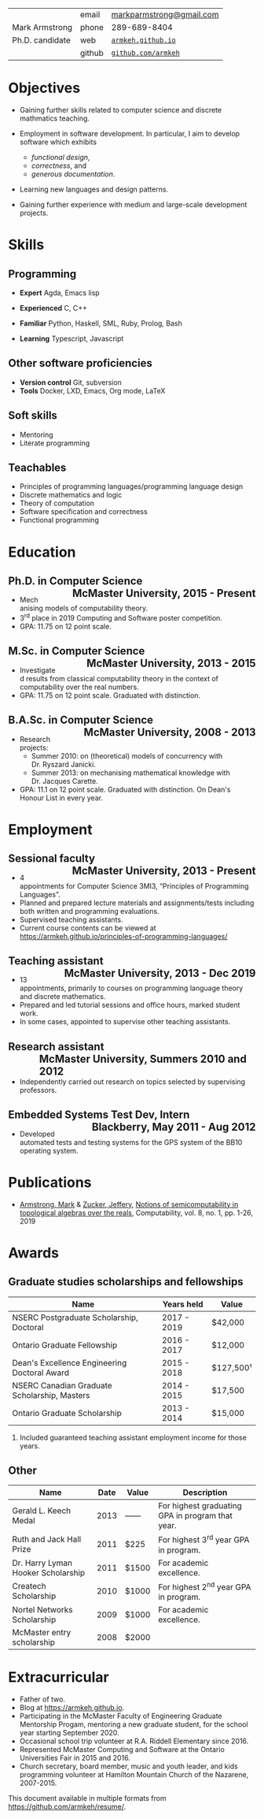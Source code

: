 

|                 |        |                                                  |
| --------------- | ------ | ------------------------------------------------ |
|                 | email  | markparmstrong@gmail.com                         |
| Mark Armstrong  | phone  | 289-689-8404                                     |
| Ph.D. candidate | web    | [`armkeh.github.io`](https://armkeh.github.io)   |
|                 | github | [`github.com/armkeh`](https://github.com/armkeh) |

<div class="sidebar">

# Objectives

  - Gaining further skills related to computer science and discrete
    mathmatics teaching.

  - Employment in software development. In particular, I aim to develop
    software which exhibits
    
      - *functional design*,
      - *correctness*, and
      - *generous documentation*.

  - Learning new languages and design patterns.

  - Gaining further experience with medium and large-scale development
    projects.

# Skills

## Programming

  - **Expert** Agda, Emacs lisp

  - **Experienced** C, C++

  - **Familiar** Python, Haskell, SML, Ruby, Prolog, Bash

  - **Learning** Typescript, Javascript

## Other software proficiencies

  - **Version control** Git, subversion
  - **Tools** Docker, LXD, Emacs, Org mode, LaTeX

## Soft skills

  - Mentoring
  - Literate programming

## Teachables

  - Principles of programming languages/programming language design
  - Discrete mathematics and logic
  - Theory of computation
  - Software specification and correctness
  - Functional
programming

</div>

<div class="left-of-sidebar">

# Education

## Ph.D. in Computer Science <span style="padding-left:3em; float:right">McMaster University, 2015 - Present</span>

  - Mechanising models of computability theory.
  - 3<sup>rd</sup> place in 2019 Computing and Software poster
    competition.
  - GPA: 11.75 on 12 point
scale.

## M.Sc. in Computer Science <span style="padding-left:3em; float:right">McMaster University, 2013 - 2015</span>

  - Investigated results from classical computability theory in the
    context of computability over the real numbers.
  - GPA: 11.75 on 12 point scale. Graduated with
distinction.

## B.A.Sc. in Computer Science <span style="padding-left:3em; float:right">McMaster University, 2008 - 2013</span>

  - Research projects:
      - Summer 2010: on (theoretical) models of concurrency with
        Dr. Ryszard Janicki.
      - Summer 2013: on mechanising mathematical knowledge with
        Dr. Jacques Carette.
  - GPA: 11.1 on 12 point scale. Graduated with distinction. On Dean's
    Honour List in every
year.

# Employment

## Sessional faculty <span style="padding-left:3em; float:right">McMaster University, 2013 - Present</span>

  - 4 appointments for Computer Science 3MI3, “Principles of Programming
    Languages”.
  - Planned and prepared lecture materials and assignments/tests
    including both written and programming evaluations.
  - Supervised teaching assistants.
  - Current course contents can be viewed at
    <https://armkeh.github.io/principles-of-programming-languages/>

## Teaching assistant <span style="padding-left:3em; float:right">McMaster University, 2013 - Dec 2019</span>

  - 13 appointments, primarily to courses on programming language theory
    and discrete mathematics.
  - Prepared and led tutorial sessions and office hours, marked student
    work.
  - In some cases, appointed to supervise other teaching
assistants.

## Research assistant <span style="padding-left:3em; float:right">McMaster University, Summers 2010 and 2012</span>

  - Independently carried out research on topics selected by supervising
    professors.

## Embedded Systems Test Dev, Intern <span style="padding-left:3em; float:right">Blackberry, May 2011 - Aug 2012</span>

  - Developed automated tests and testing systems for the GPS system of
    the BB10 operating system.

</div>

<div style="clear:both">

# Publications

  - [Armstrong,
    Mark](https://www.researchgate.net/profile/Mark_Armstrong12) &
    [Zucker,
    Jeffery](https://www.researchgate.net/profile/Jeffery_Zucker),
    [Notions of semicomputability in topological algebras over the
    reals](https://www.researchgate.net/publication/323301233),
    Computability, vol. 8, no. 1, pp. 1-26,
2019

# Awards

## Graduate studies scholarships and fellowships

| Name                                         | Years held  | Value     |
| -------------------------------------------- | ----------- | --------- |
| NSERC Postgraduate Scholarship, Doctoral     | 2017 - 2019 | $42,000   |
| Ontario Graduate Fellowship                  | 2016 - 2017 | $12,000   |
| Dean's Excellence Engineering Doctoral Award | 2015 - 2018 | $127,500¹ |
| NSERC Canadian Graduate Scholarship, Masters | 2014 - 2015 | $17,500   |
| Ontario Graduate Scholarship                 | 2013 - 2014 | $15,000   |

1.  Included guaranteed teaching assistant employment income for those
    years.

## Other

| Name                               | Date | Value | Description                                      |
| ---------------------------------- | ---- | ----- | ------------------------------------------------ |
| Gerald L. Keech Medal              | 2013 | ––––  | For highest graduating GPA in program that year. |
| Ruth and Jack Hall Prize           | 2011 | $225  | For highest 3<sup>rd</sup> year GPA in program.  |
| Dr. Harry Lyman Hooker Scholarship | 2011 | $1500 | For academic excellence.                         |
| Createch Scholarship               | 2010 | $1000 | For highest 2<sup>nd</sup> year GPA in program.  |
| Nortel Networks Scholarship        | 2009 | $1000 | For academic excellence.                         |
| McMaster entry scholarship         | 2008 | $2000 |                                                  |

# Extracurricular

  - Father of two.
  - Blog at <https://armkeh.github.io>.
  - Participating in the McMaster Faculty of Engineering Graduate
    Mentorship Progam, mentoring a new graduate student, for the school
    year starting September 2020.
  - Occasional school trip volunteer at R.A. Riddell Elementary since
    2016.
  - Represented McMaster Computing and Software at the Ontario
    Universities Fair in 2015 and 2016.
  - Church secretary, board member, music and youth leader, and kids
    programming volunteer at Hamilton Mountain Church of the Nazarene,
    2007-2015.

This document available in multiple formats from
<https://github.com/armkeh/resume/>.
